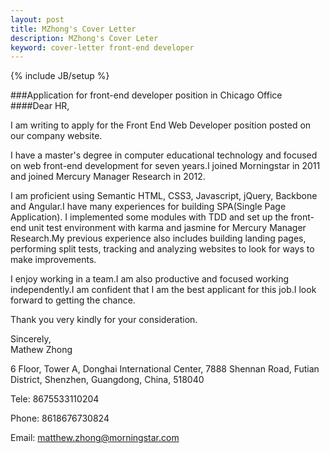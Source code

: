 ```yaml
---
layout: post
title: MZhong's Cover Letter
description: MZhong's Cover Leter
keyword: cover-letter front-end developer
---
```

{% include JB/setup %}

###Application for front-end developer position in Chicago Office        
####Dear HR,  

I am writing to apply for the Front End Web Developer position posted on our company website.       

I have a master's degree in computer educational technology and focused on web front-end development for seven years.I joined Morningstar in 2011 and joined Mercury Manager Research in 2012.  

I am proficient using Semantic HTML, CSS3, Javascript, jQuery, Backbone and Angular.I have many experiences for building SPA(Single Page Application). I implemented some modules with TDD and set up the front-end unit test environment with karma and jasmine for Mercury Manager Research.My previous experience also includes building landing pages, performing split tests, tracking and analyzing websites to look for ways to make improvements.

I enjoy working in a team.I am also productive and focused working independently.I am confident that I am the best applicant for this job.I look forward to getting the chance.         

Thank you very kindly for your consideration.

Sincerely,     
Mathew Zhong


6 Floor, Tower A, Donghai International Center, 7888 Shennan Road, Futian District, Shenzhen, Guangdong, China, 518040

Tele: 8675533110204  

Phone: 8618676730824  

Email: matthew.zhong@morningstar.com